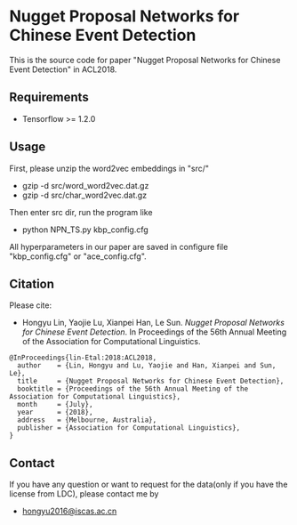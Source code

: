 # Nugget Proposal Networks for Chinese Event Detection

This is the source code for paper "Nugget Proposal Networks for Chinese Event Detection" in ACL2018.

## Requirements

* Tensorflow >= 1.2.0

## Usage
First, please unzip the word2vec embeddings in "src/"

* gzip -d src/word_word2vec.dat.gz
* gzip -d src/char_word2vec.dat.gz

Then enter src dir, run the program like

* python NPN_TS.py kbp_config.cfg

All hyperparameters in our paper are saved in configure file "kbp_config.cfg" or "ace_config.cfg".

## Citation
Please cite:
* Hongyu Lin, Yaojie Lu, Xianpei Han, Le Sun. *Nugget Proposal Networks for Chinese Event Detection*. In Proceedings of the 56th Annual Meeting of the Association for Computational Linguistics.
```
@InProceedings{lin-Etal:2018:ACL2018,
  author    = {Lin, Hongyu and Lu, Yaojie and Han, Xianpei and Sun, Le},
  title     = {Nugget Proposal Networks for Chinese Event Detection},
  booktitle = {Proceedings of the 56th Annual Meeting of the Association for Computational Linguistics},
  month     = {July},
  year      = {2018},
  address   = {Melbourne, Australia},
  publisher = {Association for Computational Linguistics},
}
```

## Contact
If you have any question or want to request for the data(only if you have the license from LDC), please contact me by
* hongyu2016@iscas.ac.cn
